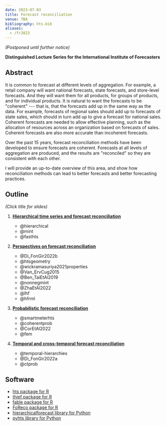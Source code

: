 ```yaml
---
date: 2023-07-03
title: Forecast reconciliation
venue: TBA
bibliography: hts.bib
aliases:
  - /fr2023
---
```


*(Postponed until further notice)*

**Distinguished Lecture Series for the International Institute of Forecasters**

## Abstract

It is common to forecast at different levels of aggregation. For example, a retail company will want national forecasts, state forecasts, and store-level forecasts. And they will want them for all products, for groups of products, and for individual products. It is natural to want the forecasts to be "coherent" --- that is, that the forecasts add up in the same way as the data. For example, forecasts of regional sales should add up to forecasts of state sales, which should in turn add up to give a forecast for national sales.  Coherent forecasts are needed to allow effective planning, such as the allocation of resources across an organization based on forecasts of sales. Coherent forecasts are also more accurate than incoherent forecasts.

Over the past 15 years, forecast reconciliation methods have been developed to ensure forecasts are coherent. Forecasts at all levels of aggregation are produced, and the results are "reconciled" so they are consistent with each other.

I will provide an up-to-date overview of this area, and show how reconciliation methods can lead to better forecasts and better forecasting practices.

## Outline

*(Click title for slides)*

1. [**Hierarchical time series and forecast reconciliation**](https://github.com/robjhyndman/fr_iif/raw/main/fr1.pdf)

   * @hierarchical
   * @mint
   * @fasthts


2. [**Perspectives on forecast reconciliation**](https://github.com/robjhyndman/fr_iif/raw/main/fr2.pdf)

    * @Di_FonGir2022b
    * @htsgeometry
    * @wickramasuriya2021properties
    * @Van_ErvCug2015
    * @Ben_TaiEtAl2019
    * @nonnegmint
    * @ZhaEtAl2022
    * @lhf
    * @hfrml

3. [**Probabilistic forecast reconciliation**](https://github.com/robjhyndman/fr_iif/raw/main/fr3.pdf)

    * @smartmeterhts
    * @coherentprob
    * @CorEtAl2022
    * @fem

4. [**Temporal and cross-temporal forecast reconciliation**](https://github.com/robjhyndman/fr_iif/raw/main/fr4.pdf)

    * @temporal-hierarchies
    * @Di_FonGir2022a
    * @ctprob


## Software

* [hts package for R](https://pkg.earo.me/hts/)
* [thief package for R](http://pkg.robjhyndman.com/thief/)
* [fable package for R](https://fable.tidyverts.org)
* [FoReco package for R](https://danigiro.github.io/FoReco/)
* [hierarchicalforecast library for Python](https://nixtla.github.io/hierarchicalforecast/)
* [pyhts library for Python](https://angelpone.github.io/)
